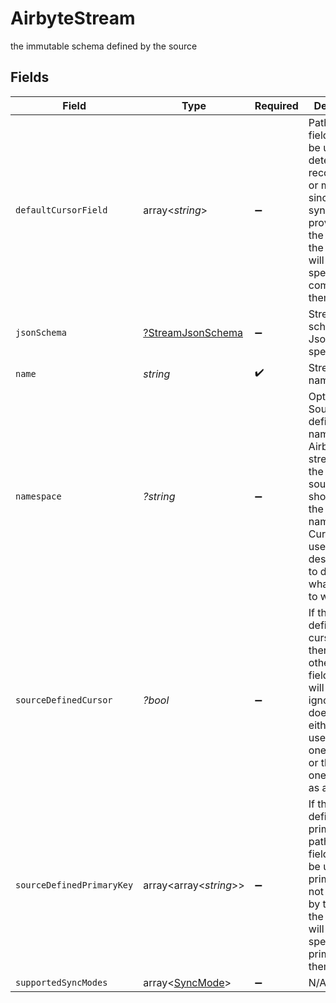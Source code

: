 # AirbyteStream

the immutable schema defined by the source


## Fields

| Field                                                                                                                                                                                            | Type                                                                                                                                                                                             | Required                                                                                                                                                                                         | Description                                                                                                                                                                                      |
| ------------------------------------------------------------------------------------------------------------------------------------------------------------------------------------------------ | ------------------------------------------------------------------------------------------------------------------------------------------------------------------------------------------------ | ------------------------------------------------------------------------------------------------------------------------------------------------------------------------------------------------ | ------------------------------------------------------------------------------------------------------------------------------------------------------------------------------------------------ |
| `defaultCursorField`                                                                                                                                                                             | array<*string*>                                                                                                                                                                                  | :heavy_minus_sign:                                                                                                                                                                               | Path to the field that will be used to determine if a record is new or modified since the last sync. If not provided by the source, the end user will have to specify the comparable themselves. |
| `jsonSchema`                                                                                                                                                                                     | [?StreamJsonSchema](../../models/shared/StreamJsonSchema.md)                                                                                                                                     | :heavy_minus_sign:                                                                                                                                                                               | Stream schema using Json Schema specs.                                                                                                                                                           |
| `name`                                                                                                                                                                                           | *string*                                                                                                                                                                                         | :heavy_check_mark:                                                                                                                                                                               | Stream's name.                                                                                                                                                                                   |
| `namespace`                                                                                                                                                                                      | *?string*                                                                                                                                                                                        | :heavy_minus_sign:                                                                                                                                                                               | Optional Source-defined namespace. Airbyte streams from the same sources should have the same namespace. Currently only used by JDBC destinations to determine what schema to write to.          |
| `sourceDefinedCursor`                                                                                                                                                                            | *?bool*                                                                                                                                                                                          | :heavy_minus_sign:                                                                                                                                                                               | If the source defines the cursor field, then any other cursor field inputs will be ignored. If it does not, either the user_provided one is used, or the default one is used as a backup.        |
| `sourceDefinedPrimaryKey`                                                                                                                                                                        | array<array<*string*>>                                                                                                                                                                           | :heavy_minus_sign:                                                                                                                                                                               | If the source defines the primary key, paths to the fields that will be used as a primary key. If not provided by the source, the end user will have to specify the primary key themselves.      |
| `supportedSyncModes`                                                                                                                                                                             | array<[SyncMode](../../models/shared/SyncMode.md)>                                                                                                                                               | :heavy_minus_sign:                                                                                                                                                                               | N/A                                                                                                                                                                                              |